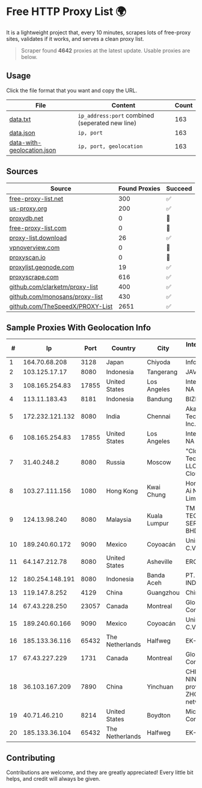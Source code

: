 
# Free HTTP Proxy List 🌍

It is a lightweight project that, every 10 minutes, scrapes lots of free-proxy sites, validates if it works, and serves a clean proxy list.


> Scraper found **4642** proxies at the latest update. Usable proxies are below.

## Usage

Click the file format that you want and copy the URL.


|File|Content|Count|
|----|-------|-----|
|[data.txt](https://raw.githubusercontent.com/themiralay/Proxy-List-World/master/data.txt)|`ip_address:port` combined (seperated new line)|163|
|[data.json](https://raw.githubusercontent.com/themiralay/Proxy-List-World/master/data.json)|`ip, port`|163|
|[data-with-geolocation.json](https://raw.githubusercontent.com/themiralay/Proxy-List-World/master/data-with-geolocation.json)|`ip, port, geolocation`|163|

## Sources

|Source|Found Proxies|Succeed|
|------|-------------|-------|
|[free-proxy-list.net](https://free-proxy-list.net)|300|✅|
|[us-proxy.org](https://www.us-proxy.org)|200|✅|
|[proxydb.net](http://proxydb.net)|0|🚫|
|[free-proxy-list.com](https://free-proxy-list.com/?page=&port=&type%5B%5D=http&type%5B%5D=https&up_time=0&search=Search)|0|🚫|
|[proxy-list.download](https://www.proxy-list.download/HTTP)|26|✅|
|[vpnoverview.com](https://vpnoverview.com/privacy/anonymous-browsing/free-proxy-servers)|0|🚫|
|[proxyscan.io](https://www.proxyscan.io)|0|🚫|
|[proxylist.geonode.com](https://proxylist.geonode.com/api/proxy-list?limit=300&page=1&sort_by=lastChecked&sort_type=desc&protocols=http,https)|19|✅|
|[proxyscrape.com](https://api.proxyscrape.com/v2/?request=displayproxies&protocol=http&timeout=10000&country=all&ssl=all&anonymity=all)|616|✅|
|[github.com/clarketm/proxy-list](https://raw.githubusercontent.com/clarketm/proxy-list/master/proxy-list-raw.txt)|400|✅|
|[github.com/monosans/proxy-list](https://raw.githubusercontent.com/monosans/proxy-list/main/proxies/http.txt)|430|✅|
|[github.com/TheSpeedX/PROXY-List](https://raw.githubusercontent.com/TheSpeedX/PROXY-List/master/http.txt)|2651|✅|


## Sample Proxies With Geolocation Info

|#|Ip|Port|Country|City|Internet Service Provider|
|-|--|----|-------|----|-------------------------|
|1|164.70.68.208|3128|Japan|Chiyoda|InfoSphere|
|2|103.125.17.17|8080|Indonesia|Tangerang|JAVAMEDIA|
|3|108.165.254.83|17855|United States|Los Angeles|Internet Utilities NA LLC|
|4|113.11.183.43|8181|Indonesia|Bandung|BIZNET|
|5|172.232.121.132|8080|India|Chennai|Akamai Technologies, Inc.|
|6|108.165.254.83|17855|United States|Los Angeles|Internet Utilities NA LLC|
|7|31.40.248.2|8080|Russia|Moscow|"Cloud Technologies" LLC trading as Cloud.ru|
|8|103.27.111.156|1080|Hong Kong|Kwai Chung|Hong Kong San Ai Net Int'l Limited|
|9|124.13.98.240|8080|Malaysia|Kuala Lumpur|TM TECHNOLOGY SERVICES SDN BHD|
|10|189.240.60.172|9090|Mexico|Coyoacán|Uninet S.A. de C.V.|
|11|64.147.212.78|8080|United States|Asheville|ERC Broadband|
|12|180.254.148.191|8080|Indonesia|Banda Aceh|PT. TELKOM INDONESIA|
|13|119.147.8.252|4129|China|Guangzhou|Chinanet|
|14|67.43.228.250|23057|Canada|Montreal|GloboTech Communications|
|15|189.240.60.166|9090|Mexico|Coyoacán|Uninet S.A. de C.V.|
|16|185.133.36.116|65432|The Netherlands|Halfweg|EK-Media B.V.|
|17|67.43.227.229|1731|Canada|Montreal|GloboTech Communications|
|18|36.103.167.209|7890|China|Yinchuan|CHINANET NINGXIA province ZHONGWEI IDC network|
|19|40.71.46.210|8214|United States|Boydton|Microsoft Corporation|
|20|185.133.36.104|65432|The Netherlands|Halfweg|EK-Media B.V.|



## Contributing

Contributions are welcome, and they are greatly appreciated! Every
little bit helps, and credit will always be given.

